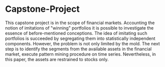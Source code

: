 # Capstone-Project
This capstone project is in the scope of financial markets. 
Accounting the notion of imitations of "winning" portfolios it is possible to investigate the essence of before-mentioned conceptions. The idea of imitating such portfolios is succeeded by segregating them into statistically independent components. However, the problem is not only limited by the mold. The next step is to identify the segments from the available assets in the financial market, execute pattern mining procedure on time series. Nevertheless, in this paper, the assets are restrained to stocks only. 
